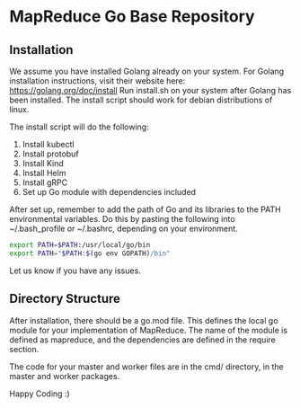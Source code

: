 # MapReduce Go Base Repository
## Installation
We assume you have installed Golang already on your system. For Golang installation instructions, visit their website here: https://golang.org/doc/install
Run install.sh on your system after Golang has been installed. The install script should work for debian distributions of linux.

The install script will do the following:
1. Install kubectl
2. Install protobuf
3. Install Kind
4. Install Helm
5. Install gRPC
6. Set up Go module with dependencies included

After set up, remember to add the path of Go and its libraries to the PATH environmental variables.
Do this by pasting the following into ~/.bash_profile or ~/.bashrc, depending on your environment.
``` bash
export PATH=$PATH:/usr/local/go/bin
export PATH="$PATH:$(go env GOPATH)/bin"
```
Let us know if you have any issues.

## Directory Structure
After installation, there should be a go.mod file. This defines the local go module for your implementation of MapReduce. The name of the module is defined as mapreduce,
and the dependencies are defined in the require section. 

The code for your master and worker files are in the cmd/ directory, in the master and worker packages.

Happy Coding :)
